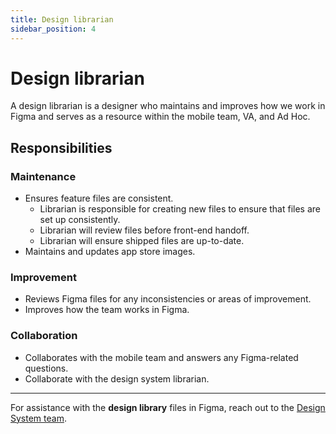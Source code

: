 ```yaml
---
title: Design librarian
sidebar_position: 4
---
```


# Design librarian

A design librarian is a designer who maintains and improves how we work in Figma and serves as a resource within the mobile team, VA, and Ad Hoc.

## Responsibilities

### Maintenance
* Ensures feature files are consistent.
    * Librarian is responsible for creating new files to ensure that files are set up consistently.
    * Librarian will review files before front-end handoff.
    * Librarian will ensure shipped files are up-to-date.
* Maintains and updates app store images.

### Improvement
* Reviews Figma files for any inconsistencies or areas of improvement.
* Improves how the team works in Figma.

### Collaboration
* Collaborates with the mobile team and answers any Figma-related questions.
* Collaborate with the design system librarian.


----------
For assistance with the **design library** files in Figma, reach out to the [Design System team](https://department-of-veterans-affairs.github.io/va-mobile-app/design/Intro).